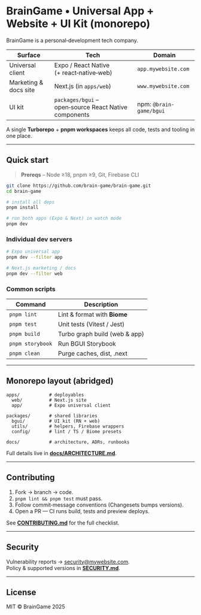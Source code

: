 # BrainGame • Universal App + Website + UI Kit (monorepo)

BrainGame is a personal‑development tech company.

| Surface | Tech | Domain |
|---------|------|--------|
| Universal client | Expo / React Native (+ react‑native‑web) | `app.mywebsite.com` |
| Marketing & docs site | Next.js (in `apps/web`) | `www.mywebsite.com` |
| UI kit | `packages/bgui` – open‑source React Native components | npm: `@brain-game/bgui` |

A single **Turborepo** + **pnpm workspaces** keeps all code, tests and tooling in one place.

---

## Quick start

> **Prereqs** – Node ≥18, pnpm ≥9, Git, Firebase CLI

```bash
git clone https://github.com/brain-game/brain-game.git
cd brain-game

# install all deps
pnpm install

# run both apps (Expo & Next) in watch mode
pnpm dev
```

### Individual dev servers

```bash
# Expo universal app
pnpm dev --filter app

# Next.js marketing / docs
pnpm dev --filter web
```

### Common scripts

| Command | Description |
|---------|-------------|
| `pnpm lint` | Lint & format with **Biome** |
| `pnpm test` | Unit tests (Vitest / Jest) |
| `pnpm build` | Turbo graph build (web & app) |
| `pnpm storybook` | Run BGUI Storybook |
| `pnpm clean` | Purge caches, dist, .next |

---

## Monorepo layout (abridged)

```
apps/           # deployables
  web/          # Next.js site
  app/          # Expo universal client

packages/       # shared libraries
  bgui/         # UI kit (RN + web)
  utils/        # helpers, Firebase wrappers
  config/       # lint / TS / Biome presets

docs/           # architecture, ADRs, runbooks
```

Full details live in **[docs/ARCHITECTURE.md](docs/ARCHITECTURE.md)**.

---

## Contributing

1. Fork → branch → code.  
2. `pnpm lint && pnpm test` must pass.  
3. Follow commit‑message conventions (Changesets bumps versions).  
4. Open a PR — CI runs build, tests and preview deploys.

See **[CONTRIBUTING.md](CONTRIBUTING.md)** for the full checklist.

---

## Security

Vulnerability reports → security@mywebsite.com.  
Policy & supported versions in **[SECURITY.md](SECURITY.md)**.

---

## License

MIT © BrainGame 2025
